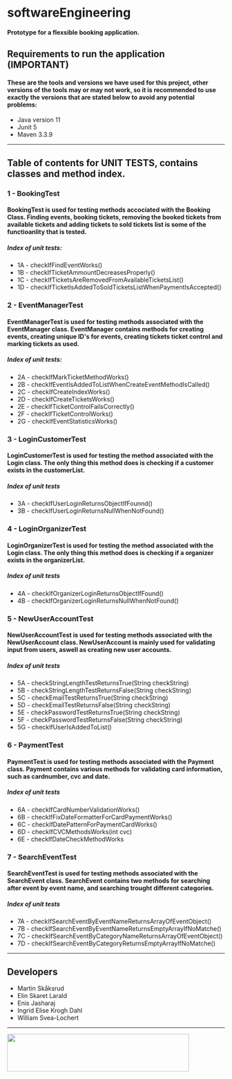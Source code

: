 # softwareEngineering

#### Prototype for a flexsible booking application.

## Requirements to run the application (IMPORTANT)
#### These are the tools and versions we have used for this project, other versions of the tools may or may not work, so it is recommended to use exactly the versions that are stated below to avoid any potential problems:
- Java version 11
- Junit 5
- Maven 3.3.9

<hr>

## Table of contents for UNIT TESTS, contains classes and method index.
### 1 - BookingTest
#### BookingTest is used for testing methods accociated with the Booking Class. Finding events, booking tickets, removing the booked tickets from available tickets and adding tickets to sold tickets list is some of the functioanlity that is tested.

##### Index of unit tests:
- 1A - checkIfFindEventWorks()
- 1B - checkIfTicketAmmountDecreasesProperly()
- 1C - checkIfTicketsAreRemovedFromAvailableTicketsList()
- 1D - checkIfTicketIsAddedToSoldTicketsListWhenPaymentIsAccepted()

### 2 - EventManagerTest
#### EventManagerTest is used for testing methods associated with the EventManager class. EventManager contains methods for creating events, creating unique ID's for events, creating tickets ticket control and marking tickets as used. 

##### Index of unit tests: 
- 2A - checkIfMarkTicketMethodWorks()
- 2B - checkIfEventIsAddedToListWhenCreateEventMethodIsCalled()
- 2C - checkIfCreateIndexWorks()
- 2D - checkIfCreateTicketsWorks()
- 2E - checkIfTicketControlFailsCorrectly()
- 2F - checkIfTicketControlWorks()
- 2G - checkIfEventStatisticsWorks()

### 3 - LoginCustomerTest
#### LoginCustomerTest is used for testing the method associated with the Login class. The only thing this method does is checking if a customer exists in the customerList.

##### Index of unit tests
- 3A - checkIfUserLoginReturnsObjectIfFounnd()
- 3B - checkIfUserLoginReturnsNullWhenNotFound()

### 4 - LoginOrganizerTest
#### LoginOrganizerTest is used for testing the method associated with the Login class. The only thing this method does is checking if a organizer exists in the organizerList.

##### Index of unit tests
- 4A - checkIfOrganizerLoginReturnsObjectIfFound()
- 4B - checkIfOrganizerLoginReturnsNullWhenNotFound()

### 5 - NewUserAccountTest
#### NewUserAccountTest is used for testing methods associated with the NewUserAccount class. NewUserAccount is mainly used for validating input from users, aswell as creating new user accounts.

##### Index of unit tests
- 5A - checkStringLengthTestReturnsTrue(String checkString)
- 5B - checkStringLengthTestReturnsFalse(String checkString)
- 5C - checkEmailTestReturnsTrue(String checkString)
- 5D - checkEmailTestReturnsFalse(String checkString)
- 5E - checkPasswordTestReturnsTrue(String checkString)
- 5F - checkPasswordTestReturnsFalse(String checkString)
- 5G - checkIfUserIsAddedToList()

### 6 - PaymentTest
#### PaymentTest is used for testing methods associated with the Payment class. Payment contains various methods for validating card information, such as cardnumber, cvc and date. 

##### Index of unit tests
- 6A - checkIfCardNumberValidationWorks()
- 6B - checkIfFixDateFormatterForCardPaymentWorks()
- 6C - checkIfDatePatternForPaymentCardWorks()
- 6D - checkIfCVCMethodsWorks(int cvc)
- 6E - checkIfDateCheckMethodWorks

### 7 - SearchEventTest
#### SearchEventTest is used for testing methods associated with the SearchEvent class. SearchEvent contains two methods for searching after event by event name, and searching trought different categories.

##### Index of unit tests
- 7A - checkIfSearchEventByEventNameReturnsArrayOfEventObject()
- 7B - checkIfSearchEventByEventNameReturnsEmptyArrayIfNoMatche()
- 7C - checkIfSearchEventByCategoryNameReturnsArrayOfEventObject()
- 7D - checkIfSearchEventByCategoryReturnsEmptyArrayIfNoMatche()

<hr>

## Developers

- Martin Skåksrud
- Elin Skaret Larald
- Enis Jasharaj
- Ingrid Elise Krogh Dahl
- William Svea-Lochert    


<hr>


<img height="87" width="421" src="https://blogg.hiof.no/fremmedsprak/files/2015/02/logo_hiof_sort.png"> </img>



